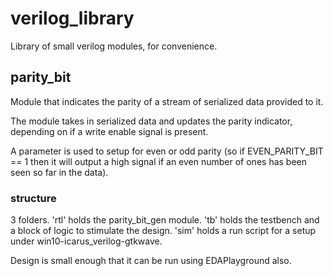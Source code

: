 # verilog_library
Library of small verilog modules, for convenience.

## parity_bit
Module that indicates the parity of a stream of serialized data provided to it.

The module takes in serialized data and updates the parity indicator, depending 
on if a write enable signal is present.

A parameter is used to setup for even or odd parity (so if EVEN_PARITY_BIT == 1 
then it will output a high signal if an even number of ones has been seen so 
far in the data).

### structure
3 folders. 'rtl' holds the parity_bit_gen module. 'tb' holds the testbench and a 
block of logic to stimulate the design. 'sim' holds a run script for a setup 
under win10-icarus_verilog-gtkwave.

Design is small enough that it can be run using EDAPlayground also.

